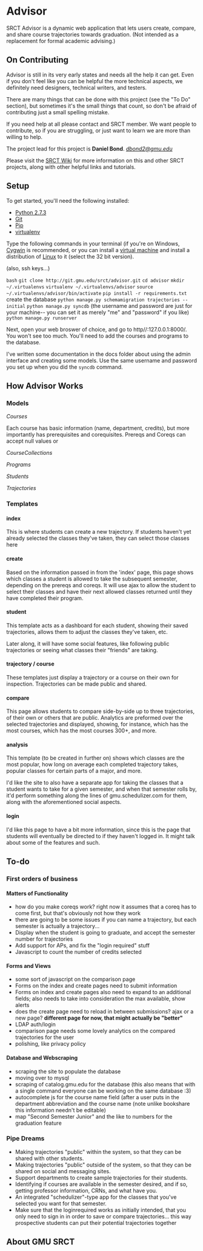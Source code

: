# Advisor

SRCT Advisor is a dynamic web application that lets users create, compare, and
share course trajectories towards graduation. (Not intended as a replacement for
formal academic advising.)

## On Contributing

Advisor is still in its very early states and needs all the help it can get.
Even if you don't feel like you can be helpful the more technical aspects, we
definitely need designers, technical writers, and testers.

There are many things that can be done with this project (see the "To Do"
section), but sometimes it's the small things that count, so don't be afraid of
contributing just a small spelling mistake.

If you need help at all please contact and SRCT member. We want people to
contribute, so if you are struggling, or just want to learn we are more than
willing to help.

The project lead for this project is **Daniel Bond**. *dbond2@gmu.edu*

Please visit the [SRCT Wiki](http://wiki.srct.gmu.edu/) for more information
on this and other SRCT projects, along with other helpful links and tutorials.

## Setup

To get started, you'll need the following installed:

* [Python 2.7.3](http://www.python.org/download/)
* [Git](http://git-scm.com/book/en/Getting-Started-Installing-Git/)
* [Pip](http://www.pip-installer.org/en/latest/installing.html)
* [virtualenv](http://www.virtualenv.org/en/latest/index.html#installation)

Type the following commands in your terminal (if you're on Windows,
[Cygwin](http://www.cygwin.com/) is recommended, or you can install a
[virtual machine](https://www.virtualbox.org/wiki/Downloads) and install a
distribution of [Linux](http://www.ubuntu.com/download/desktop) to it (select
the 32 bit version).

(also, ssh keys...)

``bash``
``git clone http://git.gmu.edu/srct/advisor.git``
``cd advisor``
``mkdir ~/.virtualenvs``
``virtualenv ~/.virtualenvs/advisor``
``source ~/.virtualenvs/advisor/bin/activate``
``pip install -r requirements.txt``
create the database
``python manage.py schemamigration trajectories --initial``
``python manage.py syncdb`` (the username and password are just for your
machine-- you can set it as merely "me" and "password" if you like)
``python manage.py runserver``

Next, open your web broswer of choice, and go to http//:127.0.0.1:8000/. You
won't see too much. You'll need to add the courses and programs to the database.

I've written some documentation in the docs folder about using the admin
interface and creating some models. Use the same username and password you set
up when you did the `syncdb` command.

## How Advisor Works

### Models

*Courses*

Each course has basic information (name, department, credits), but more
importantly has prerequisites and corequisites. Prereqs and Coreqs can accept
null values or 

*CourseCollections*

*Programs*

*Students*

*Trajectories*

### Templates

#### index

This is where students can create a new trajectory. If students haven't yet
already selected the classes they've taken, they can select those classes
here

#### create

Based on the information passed in from the 'index' page, this page shows
which classes a student is allowed to take the subsequent semester,
depending on the prereqs and coreqs. It will use ajax to allow the student
to select their classes and have their next allowed classes returned until
they have completed their program.

#### student

This template acts as a dashboard for each student, showing their saved
trajectories, allows them to adjust the classes they've taken, etc.

Later along, it will have some social features, like following public
trajectories or seeing what classes their "friends" are taking.

#### trajectory / course

These templates just display a trajectory or a course on their own for
inspection. Trajectories can be made public and shared.

#### compare

This page allows students to compare side-by-side up to three trajectories,
of their own or others that are public. Analytics are preformed over the
selected trajectories and displayed, showing, for instance, which has the
most courses, which has the most courses 300+, and more.

#### analysis

This template (to be created in further on) shows which classes are the most
popular, how long on average each completed trajectory takes, popular classes
for certain parts of a major, and more.

I'd like the site to also have a separate app for taking the classes that a
student wants to take for a given semester, and when that semester rolls by,
it'd perform something along the lines of gmu.schedulizer.com for them,
along with the aforementioned social aspects.

#### login

I'd like this page to have a bit more information, since this is the page
that students will eventually be directed to if they haven't logged in. It 
might talk about some of the features and such.

## To-do

### First orders of business

#### Matters of Functionality

* how do you make coreqs work? right now it assumes that a coreq has to come
first, but that's obviously not how they work
* there are going to be some issues if you can name a trajectory, but each
semester is actually a trajectory...
* Display when the student is going to graduate, and accept the semester number
for trajectories
* Add support for APs, and fix the "login required" stuff
* Javascript to count the number of credits selected

#### Forms and Views

* some sort of javascript on the comparison page
* Forms on the index and create pages need to submit information
* Forms on index and create pages also need to expand to an additional fields;
also needs to take into consideration the max available, show alerts
* does the create page need to reload in between submissions? ajax or a new
page?  **different page for now, that might actually be "better"**
* LDAP auth/login
* comparison page needs some lovely analytics on the compared trajectories for
the user
* polishing, like privacy policy

#### Database and Webscraping

* scraping the site to populate the database
* moving over to mysql
* scraping of catalog.gmu.edu for the database (this also means that with a
single command everyone can be working on the same database :3)
* autocomplete js for the course name field (after a user puts in the department
abbreviation and the course name (note unlike bookshare this information needn't
be editable)
* map "Second Semester Junior" and the like to numbers for the graduation feature

### Pipe Dreams

* Making trajectories "public" within the system, so that they can be shared
with other students.
* Making trajectories "public" outside of the system, so that they can be shared
on social and messaging sites.
* Support departments to create sample trajectories for their students.
* Identifying if courses are available in the semester desired, and if so,
getting professor information, CRNs, and what have you.
* An integrated "schedulizer"-type app for the classes that you've selected you
want for that semester.
* Make sure that the loginrequired works as initially intended, that you only
need to sign in in order to save or compare trajectories... this way prospective
students can put their potential trajectories together

## About GMU SRCT
